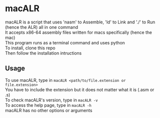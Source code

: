 # macALR
macALR is a script that uses 'nasm' to Assemble, 'ld' to Link and './' to Run (hence the ALR) all in one command  
It accepts x86-64 assembly files written for macs specifically (hence the mac)  
This program runs as a terminal command and uses python  
To install, clone this repo  
Then follow the installation intructions  
## Usage
To use macALR, type in ```macALR <path/to/file.extension or file.extension>```  
You have to include the extension but it does not matter what it is (.asm or .s)  
To check macALR's version, type in ```macALR -v```  
To access the help page, type in ```macALR -h```  
macALR has no other options or arguments  
